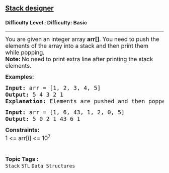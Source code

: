 <h2><a href="https://www.geeksforgeeks.org/problems/stack-designer/1?page=1&category=Stack,Queue&sortBy=difficulty">Stack designer</a></h2><h3>Difficulty Level : Difficulty: Basic</h3><hr><div class="problems_problem_content__Xm_eO"><p><span style="font-size: 18px;">You are given an integer array <strong>arr[]</strong>. You need to push the elements of the array into a stack and then print them while popping.<br><strong>Note:&nbsp;</strong>No need to print extra line after printing the stack elements.<br></span></p>
<p><strong><span style="font-size: 18px;">Examples:</span></strong><span style="font-size: 18px;"><strong> </strong></span></p>
<pre><span style="font-size: 18px;"><strong>Input: </strong>arr = [1, 2, 3, 4, 5]
<strong>Output: </strong>5 4 3 2 1<br><strong>Explanation: </strong>Elements are pushed and then popped from the top of the stack in the order 5, 4, 3, 2, 1.<br></span></pre>
<pre><span style="font-size: 18px;"><strong>Input:</strong> </span><span style="font-size: 18px;">arr = [1, 6, 43, 1, 2, 0, 5]</span>
<span style="font-size: 18px;"><strong>Output:</strong> </span><span style="font-size: 18px;">5 0 2 1 43 6 1</span></pre>
<p><strong><span style="font-size: 18px;">Constraints:</span></strong><br><span style="font-size: 18px;">1 &lt;= arr[i] &lt;= 10<sup>7</sup></span></p></div><br><p><span style=font-size:18px><strong>Topic Tags : </strong><br><code>Stack</code>&nbsp;<code>STL</code>&nbsp;<code>Data Structures</code>&nbsp;